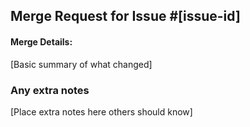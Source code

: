 ## Merge Request for Issue #[issue-id]

#### Merge Details:
[Basic summary of what changed]

### Any extra notes
[Place extra notes here others should know]